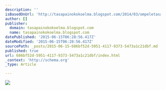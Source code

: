 ```yaml
---
description: ''
isBasedOnUrl: 'http://tasapainokokoelma.blogspot.com/2014/03/ompeletasapainohousut-sewpants.html'
author: []
publisher:
  domain: tasapainokokoelma.blogspot.com
  name: tasapainokokoelma.blogspot.com
datePublished: '2015-06-15T06:28:56.417Z'
dateModified: '2015-06-15T06:28:56.417Z'
sourcePath: _posts/2015-06-15-686bf52d-5951-4117-9373-5473a1c21dbf.md
published: true
url: 686bf52d-5951-4117-9373-5473a1c21dbf/index.html
_context: 'http://schema.org'
_type: Article

---
```

![](http://4.bp.blogspot.com/-d5XfTcRZ5Vo/UzQA59GNI1I/AAAAAAAAAo8/POAIIvGT0lQ/s1600/IMG_5195-3.jpg)